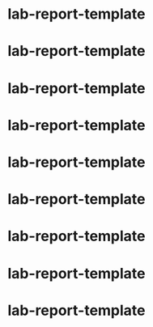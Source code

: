 # lab-report-template
# lab-report-template
# lab-report-template
# lab-report-template
# lab-report-template
# lab-report-template
# lab-report-template
# lab-report-template
# lab-report-template
